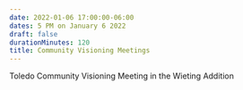 ```yaml
---
date: 2022-01-06 17:00:00-06:00
dates: 5 PM on January 6 2022
draft: false
durationMinutes: 120
title: Community Visioning Meetings
---
```


Toledo Community Visioning Meeting in the Wieting Addition